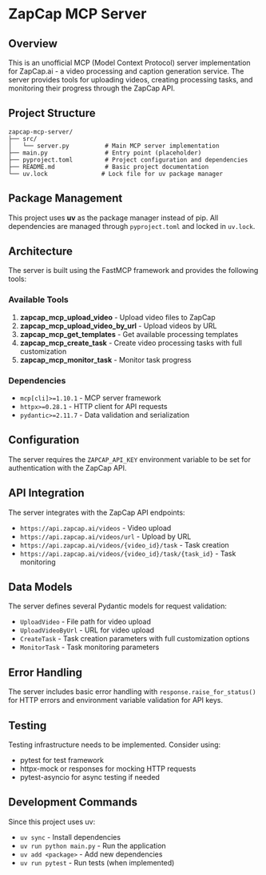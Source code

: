 # ZapCap MCP Server

## Overview
This is an unofficial MCP (Model Context Protocol) server implementation for ZapCap.ai - a video processing and caption generation service. The server provides tools for uploading videos, creating processing tasks, and monitoring their progress through the ZapCap API.

## Project Structure
```
zapcap-mcp-server/
├── src/
│   └── server.py          # Main MCP server implementation
├── main.py                # Entry point (placeholder)
├── pyproject.toml         # Project configuration and dependencies
├── README.md              # Basic project documentation
└── uv.lock               # Lock file for uv package manager
```

## Package Management
This project uses **uv** as the package manager instead of pip. All dependencies are managed through `pyproject.toml` and locked in `uv.lock`.

## Architecture
The server is built using the FastMCP framework and provides the following tools:

### Available Tools
1. **zapcap_mcp_upload_video** - Upload video files to ZapCap
2. **zapcap_mcp_upload_video_by_url** - Upload videos by URL
3. **zapcap_mcp_get_templates** - Get available processing templates
4. **zapcap_mcp_create_task** - Create video processing tasks with full customization
5. **zapcap_mcp_monitor_task** - Monitor task progress

### Dependencies
- `mcp[cli]>=1.10.1` - MCP server framework
- `httpx>=0.28.1` - HTTP client for API requests
- `pydantic>=2.11.7` - Data validation and serialization

## Configuration
The server requires the `ZAPCAP_API_KEY` environment variable to be set for authentication with the ZapCap API.

## API Integration
The server integrates with the ZapCap API endpoints:
- `https://api.zapcap.ai/videos` - Video upload
- `https://api.zapcap.ai/videos/url` - Upload by URL
- `https://api.zapcap.ai/videos/{video_id}/task` - Task creation
- `https://api.zapcap.ai/videos/{video_id}/task/{task_id}` - Task monitoring

## Data Models
The server defines several Pydantic models for request validation:
- `UploadVideo` - File path for video upload
- `UploadVideoByUrl` - URL for video upload
- `CreateTask` - Task creation parameters with full customization options
- `MonitorTask` - Task monitoring parameters

## Error Handling
The server includes basic error handling with `response.raise_for_status()` for HTTP errors and environment variable validation for API keys.

## Testing
Testing infrastructure needs to be implemented. Consider using:
- pytest for test framework
- httpx-mock or responses for mocking HTTP requests
- pytest-asyncio for async testing if needed

## Development Commands
Since this project uses uv:
- `uv sync` - Install dependencies
- `uv run python main.py` - Run the application
- `uv add <package>` - Add new dependencies
- `uv run pytest` - Run tests (when implemented)